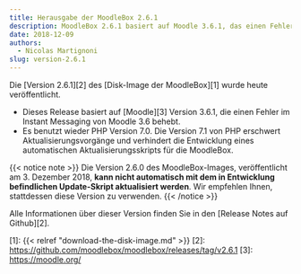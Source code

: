 ```yaml
---
title: Herausgabe der MoodleBox 2.6.1
description: MoodleBox 2.6.1 basiert auf Moodle 3.6.1, das einen Fehler im Instant Messaging von Moodle 3.6 behebt.
date: 2018-12-09
authors:
  - Nicolas Martignoni
slug: version-2.6.1
---
```


Die [Version 2.6.1][2] des [Disk-Image der MoodleBox][1] wurde heute veröffentlicht.

  - Dieses Release basiert auf [Moodle][3] Version 3.6.1, die einen Fehler im Instant Messaging von Moodle 3.6 behebt.
  - Es benutzt wieder PHP Version 7.0. Die Version 7.1 von PHP erschwert Aktualisierungsvorgänge und verhindert die Entwicklung eines automatischen Aktualisierungsskripts für die MoodleBox.

{{< notice note >}}
Die Version 2.6.0 des MoodleBox-Images, veröffentlicht am 3. Dezember 2018, __kann nicht automatisch mit dem in Entwicklung befindlichen Update-Skript aktualisiert werden__. Wir empfehlen Ihnen, stattdessen diese Version zu verwenden.
{{< /notice >}}

Alle Informationen über dieser Version finden Sie in den [Release Notes auf Github][2].

 [1]: {{< relref "download-the-disk-image.md" >}}
 [2]: https://github.com/moodlebox/moodlebox/releases/tag/v2.6.1
 [3]: https://moodle.org/
